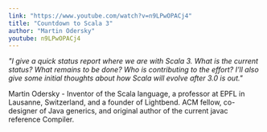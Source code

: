 ```yaml
---
link: "https://www.youtube.com/watch?v=n9LPwOPACj4"
title: "Countdown to Scala 3"
author: "Martin Odersky"
youtube: n9LPwOPACj4
---
```


_"I give a quick status report where we are with Scala 3. What is the current status? What remains to be done? Who is contributing to the effort? I’ll also give some initial thoughts about how Scala will evolve after 3.0 is out."_

Martin Odersky - Inventor of the Scala language, a professor at EPFL in Lausanne, Switzerland, and a founder of Lightbend. ACM fellow, co-designer of Java generics, and original author of the current javac reference Compiler.
